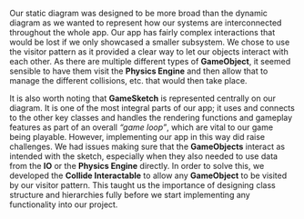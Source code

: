 Our static diagram was designed to be more broad than the dynamic diagram as we wanted to represent how our systems are interconnected throughout the whole app. Our app has fairly complex interactions that would be lost if we only showcased a smaller subsystem. We chose to use the visitor pattern as it provided a clear way to let our objects interact with each other. As there are multiple different types of **GameObject**, it seemed sensible to have them visit the **Physics Engine** and then allow that to manage the different collisions, etc. that would then take place.

It is also worth noting that **GameSketch** is represented centrally on our diagram. It is one of the most integral parts of our app; it uses and connects to the other key classes and handles the rendering functions and gameplay features as part of an overall *“game loop”*, which are vital to our game being playable. However, implementing our app in this way did raise challenges. We had issues making sure that the **GameObjects** interact as intended with the sketch, especially when they also needed to use data from the **IO** or the **Physics Engine** directly.  In order to solve this, we developed the **Collide Interactable** to allow any **GameObject** to be visited by our visitor pattern. This taught us the importance of designing class structure and hierarchies fully before we start implementing any functionality into our project.